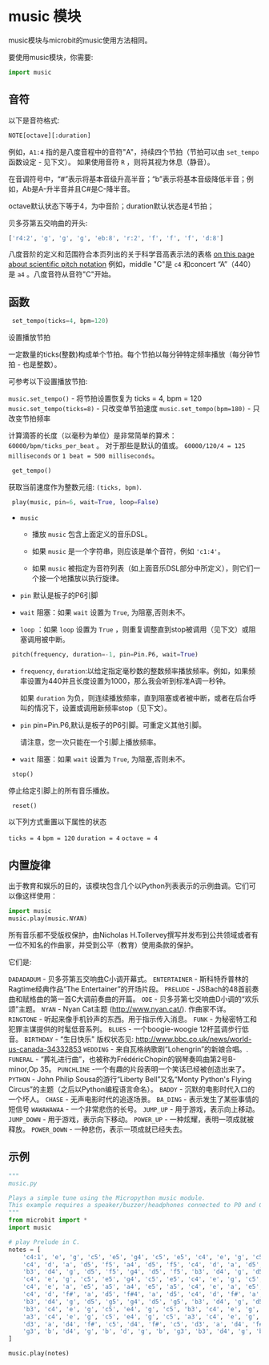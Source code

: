 music 模块
==============

music模块与microbit的music使用方法相同。

要使用music模块，你需要:
```python
import music
```
音符
----------

以下是音符格式:
```python
NOTE[octave][:duration]
```

例如，``A1:4`` 指的是八度音程中的音符"A"，持续四个节拍（节拍可以由 ``set_tempo`` 函数设定 - 见下文）。
如果使用音符 ``R`` ，则将其视为休息（静音）。

在音调符号中，“#”表示将基本音级升高半音；“b”表示将基本音级降低半音；例如，Ab是A-升半音并且C#是C-降半音。

octave默认状态下等于4，为中音阶；duration默认状态是4节拍；


贝多芬第五交响曲的开头:

```python
['r4:2', 'g', 'g', 'g', 'eb:8', 'r:2', 'f', 'f', 'f', 'd:8']
```

八度音阶的定义和范围符合本页列出的关于科学音高表示法的表格 [on this page about scientific pitch notation](https://en.wikipedia.org/wiki/Scientific_pitch_notation#Table_of_note_frequencies)
例如，middle "C"是 ``c4`` 和concert “A”（440）是 ``a4`` 。八度音符从音符"C"开始。

函数
----------

```python
 set_tempo(ticks=4, bpm=120)
```

设置播放节拍

一定数量的ticks(整数)构成单个节拍。每个节拍以每分钟特定频率播放（每分钟节拍 - 也是整数）。

可参考以下设置播放节拍:

``music.set_tempo()`` - 将节拍设置恢复为 ticks = 4, bpm = 120
``music.set_tempo(ticks=8)`` - 只改变单节拍速度
``music.set_tempo(bpm=180)`` - 只改变节拍频率

计算滴答的长度（以毫秒为单位）是非常简单的算术： ``60000/bpm/ticks_per_beat`` 。
对于那些是默认的值或。 ``60000/120/4 = 125 milliseconds`` or ``1 beat = 500 milliseconds``。

```python
 get_tempo()
```

获取当前速度作为整数元组: ``(ticks, bpm)``.

```python
 play(music, pin=6, wait=True, loop=False)
```

- ``music`` 

    - 播放 ``music`` 包含上面定义的音乐DSL。

    - 如果 ``music`` 是一个字符串，则应该是单个音符，例如 ``'c1:4'``。

    - 如果 ``music`` 被指定为音符列表（如上面音乐DSL部分中所定义），则它们一个接一个地播放以执行旋律。

- ``pin`` 默认是板子的P6引脚

- ``wait`` 阻塞：如果 ``wait`` 设置为 ``True``, 为阻塞,否则未不。

- ``loop`` ：如果 ``loop`` 设置为 ``True`` ，则重复调整直到stop被调用（见下文）或阻塞调用被中断。
    

```python
 pitch(frequency, duration=-1, pin=Pin.P6, wait=True)
```

- ``frequency``, ``duration``:以给定指定毫秒数的整数频率播放频率。例如，如果频率设置为440并且长度设置为1000，那么我会听到标准A调一秒钟。

    如果 ``duration`` 为负，则连续播放频率，直到阻塞或者被中断，或者在后台呼叫的情况下，设置或调用新频率stop（见下文）。

- ``pin`` pin=Pin.P6,默认是板子的P6引脚。可重定义其他引脚。

    请注意，您一次只能在一个引脚上播放频率。

- ``wait`` 阻塞：如果 ``wait`` 设置为 ``True``, 为阻塞,否则未不。


```python
 stop()
```
    
停止给定引脚上的所有音乐播放。


```python
 reset()
```

以下列方式重置以下属性的状态

``ticks = 4``
``bpm = 120``
``duration = 4``
``octave = 4``

内置旋律
----------

出于教育和娱乐的目的，该模块包含几个以Python列表表示的示例曲调。它们可以像这样使用：

```python
import music
music.play(music.NYAN)
```

所有音乐都不受版权保护，由Nicholas H.Tollervey撰写并发布到公共领域或者有一位不知名的作曲家，并受到公平（教育）使用条款的保护。

它们是:

``DADADADUM`` - 贝多芬第五交响曲C小调开幕式。
``ENTERTAINER`` - 斯科特乔普林的Ragtime经典作品“The Entertainer”的开场片段。
``PRELUDE`` - JSBach的48首前奏曲和赋格曲的第一首C大调前奏曲的开篇。
``ODE`` - 贝多芬第七交响曲D小调的“欢乐颂”主题。
``NYAN`` - Nyan Cat主题 (http://www.nyan.cat/). 作曲家不详。
``RINGTONE`` - 听起来像手机铃声的东西。用于指示传入消息。
``FUNK`` - 为秘密特工和犯罪主谋提供的时髦低音系列。
``BLUES`` - 一个boogie-woogie 12杆蓝调步行低音。
``BIRTHDAY`` - “生日快乐" 版权状态见: http://www.bbc.co.uk/news/world-us-canada-34332853
``WEDDING`` - 来自瓦格纳歌剧“Lohengrin”的新娘合唱。.
``FUNERAL`` -  “葬礼进行曲”，也被称为FrédéricChopin的钢琴奏鸣曲第2号B-minor,Op 35。
``PUNCHLINE`` -一个有趣的片段表明一个笑话已经被创造出来了。
``PYTHON`` - John Philip Sousa的游行“Liberty Bell”又名“Monty Python's Flying Circus”的主题（之后以Python编程语言命名）。
``BADDY`` - 沉默的电影时代入口的一个坏人。
``CHASE`` - 无声电影时代的追逐场景。
``BA_DING`` - 表示发生了某些事情的短信号
``WAWAWAWAA`` - 一个非常悲伤的长号。
``JUMP_UP`` - 用于游戏，表示向上移动。
``JUMP_DOWN`` - 用于游戏，表示向下移动。
``POWER_UP`` - 一种炫耀，表明一项成就被释放。
``POWER_DOWN`` - 一种悲伤，表示一项成就已经失去。

示例
----------

```python
"""
music.py

Plays a simple tune using the Micropython music module.
This example requires a speaker/buzzer/headphones connected to P0 and GND.
"""
from microbit import *
import music

# play Prelude in C.
notes = [
    'c4:1', 'e', 'g', 'c5', 'e5', 'g4', 'c5', 'e5', 'c4', 'e', 'g', 'c5', 'e5', 'g4', 'c5', 'e5',
    'c4', 'd', 'a', 'd5', 'f5', 'a4', 'd5', 'f5', 'c4', 'd', 'a', 'd5', 'f5', 'a4', 'd5', 'f5',
    'b3', 'd4', 'g', 'd5', 'f5', 'g4', 'd5', 'f5', 'b3', 'd4', 'g', 'd5', 'f5', 'g4', 'd5', 'f5',
    'c4', 'e', 'g', 'c5', 'e5', 'g4', 'c5', 'e5', 'c4', 'e', 'g', 'c5', 'e5', 'g4', 'c5', 'e5',
    'c4', 'e', 'a', 'e5', 'a5', 'a4', 'e5', 'a5', 'c4', 'e', 'a', 'e5', 'a5', 'a4', 'e5', 'a5',
    'c4', 'd', 'f#', 'a', 'd5', 'f#4', 'a', 'd5', 'c4', 'd', 'f#', 'a', 'd5', 'f#4', 'a', 'd5',
    'b3', 'd4', 'g', 'd5', 'g5', 'g4', 'd5', 'g5', 'b3', 'd4', 'g', 'd5', 'g5', 'g4', 'd5', 'g5',
    'b3', 'c4', 'e', 'g', 'c5', 'e4', 'g', 'c5', 'b3', 'c4', 'e', 'g', 'c5', 'e4', 'g', 'c5',
    'a3', 'c4', 'e', 'g', 'c5', 'e4', 'g', 'c5', 'a3', 'c4', 'e', 'g', 'c5', 'e4', 'g', 'c5',
    'd3', 'a', 'd4', 'f#', 'c5', 'd4', 'f#', 'c5', 'd3', 'a', 'd4', 'f#', 'c5', 'd4', 'f#', 'c5',
    'g3', 'b', 'd4', 'g', 'b', 'd', 'g', 'b', 'g3', 'b3', 'd4', 'g', 'b', 'd', 'g', 'b'
]

music.play(notes)

```